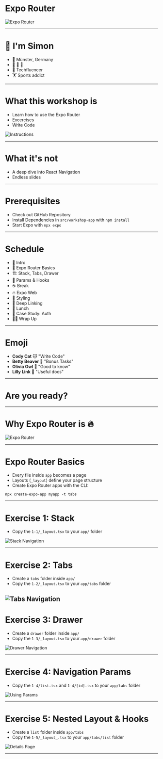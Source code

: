 # Expo Router

![Expo Router](https://miro.medium.com/v2/resize:fit:720/format:webp/1*ocHdXN0Ithn5Xj7QTs_ucA.png)

---
# 👋 I'm Simon

- 🏡 Münster, Germany
- 👩 👧 👦
- 🏢 Techfluencer
- 🏋️ Sports addict

---
# What this workshop is

- Learn how to use the Expo Router
- Excercises
- Write Code

![Instructions](https://glebbahmutov.com/blog/images/how-to-draw-fp-owl/how-to-draw-an-owl.jpg)

---
# What it's not

- A deep dive into React Navigation
- Endless slides

---
# Prerequisites

- Check out GitHub Repository
- Install Dependencies in `src/workshop-app` with `npm install`
- Start Expo with `npx expo`

---
# Schedule

- 🤝 Intro
- 🚀 Expo Router Basics
- 🏗️ Stack, Tabs, Drawer
- 💪 Params & Hooks
- ☕️ Break
- 🔥 Expo Web
- 🌈 Styling
- 🔗 Deep Linking
- 🍝 Lunch
- 🔐 Case Study: Auth
- 🙋‍♂️ Wrap Up

---
# Emoji

- **Cody Cat** 🐱 "Write Code"
- **Betty Beaver** 🦫 "Bonus Tasks"
- **Olivia Owl** 🦉 "Good to know"
- **Lilly Link** 🔗 "Useful docs"
  
---
# Are you ready?

---
# Why Expo Router is 🔥

![Expo Router](https://miro.medium.com/v2/resize:fit:720/format:webp/1*ocHdXN0Ithn5Xj7QTs_ucA.png)

---
# Expo Router Basics
- Every file inside `app` becomes a page
- Layouts (`_layout`) define your page structure
- Create Expo Router apps with the CLI:

`npx create-expo-app myapp -t tabs`

---
# Exercise 1: Stack
- Copy the `1-1/_layout.tsx` to your `app/` folder

![Stack Navigation](https://github.com/Galaxies-dev/expo-router-workshop/blob/main/slides/assets/1-1.png?raw=true)

---
# Exercise 2: Tabs
- Create a `tabs` folder inside `app/`
- Copy the `1-2/_layout.tsx` to your `app/tabs` folder

![Tabs Navigation](https://github.com/Galaxies-dev/expo-router-workshop/blob/main/slides/assets/1-2.png?raw=true)
---
# Exercise 3: Drawer
- Create a `drawer` folder inside `app/`
- Copy the `1-3/_layout.tsx` to your `app/drawer` folder

![Drawer Navigation](https://github.com/Galaxies-dev/expo-router-workshop/blob/main/slides/assets/1-3.png?raw=true)

---
# Exercise 4: Navigation Params
- Copy the `1-4/list.tsx` and `1-4/[id].tsx` to your `app/tabs` folder

![Using Params](https://github.com/Galaxies-dev/expo-router-workshop/blob/main/slides/assets/1-4.png?raw=true)

---
# Exercise 5: Nested Layout & Hooks
- Create a `list` folder inside `app/tabs`
- Copy the `1-5/_layout_.tsx` to your `app/tabs/list` folder

![Details Page](https://github.com/Galaxies-dev/expo-router-workshop/blob/main/slides/assets/1-5.png?raw=true)

---